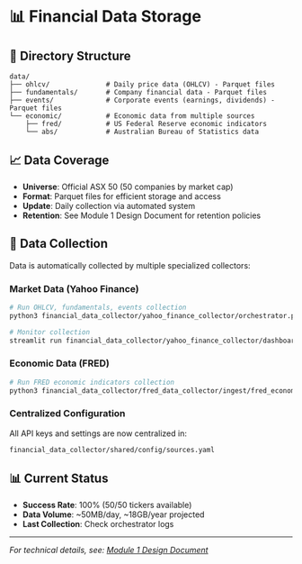 # 📊 Financial Data Storage

## 📁 **Directory Structure**

```
data/
├── ohlcv/              # Daily price data (OHLCV) - Parquet files
├── fundamentals/       # Company financial data - Parquet files  
├── events/             # Corporate events (earnings, dividends) - Parquet files
└── economic/           # Economic data from multiple sources
    ├── fred/           # US Federal Reserve economic indicators  
    └── abs/            # Australian Bureau of Statistics data
```

## 📈 **Data Coverage**

- **Universe**: Official ASX 50 (50 companies by market cap)
- **Format**: Parquet files for efficient storage and access
- **Update**: Daily collection via automated system
- **Retention**: See Module 1 Design Document for retention policies

## 🔧 **Data Collection**

Data is automatically collected by multiple specialized collectors:

### **Market Data (Yahoo Finance)**
```bash
# Run OHLCV, fundamentals, events collection
python3 financial_data_collector/yahoo_finance_collector/orchestrator.py

# Monitor collection
streamlit run financial_data_collector/yahoo_finance_collector/dashboard.py
```

### **Economic Data (FRED)**
```bash
# Run FRED economic indicators collection
python3 financial_data_collector/fred_data_collector/ingest/fred_economic_data.py
```

### **Centralized Configuration**
All API keys and settings are now centralized in:
```
financial_data_collector/shared/config/sources.yaml
```

## 📊 **Current Status**

- **Success Rate**: 100% (50/50 tickers available)
- **Data Volume**: ~50MB/day, ~18GB/year projected
- **Last Collection**: Check orchestrator logs

---

*For technical details, see: [Module 1 Design Document](../Docs/Module_1_Financial_Data_Collector/Module_1_Design_Document.md)* 
